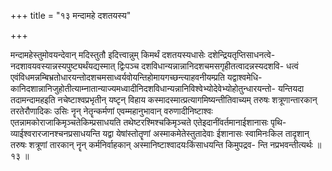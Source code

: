 +++
title = "१३ मन्दामहे दशतयस्य"

+++

मन्दामहेस्तुमोवयन्देवान् मदिस्तुतौ इदित्त्वान्नुम् किमर्थं दशतयस्यधासेः दशेन्द्रियतृप्तिसाधनत्वे- नदशावयवस्यान्नस्यपुष्ट्यर्थंयद्यस्मात् द्विःपञ्च दशविधान्यन्नान्नानिदशचमसगृहीतत्वादन्नस्यदशवि- धत्वं एवंविधमन्नम्बिभ्रतोधारयन्तोदशचमसाध्वर्यवोयन्तिहोमायगच्छन्त्याहवनीयम्प्रति यद्वाश्वमेधि- कानिदशान्नानिजुहोतीत्याम्नातान्याज्यमध्वादीनिदशविधान्यन्नानिविश्वेभ्योदेवेभ्योहोतुन्धारयन्तो- यन्तियदा तदामन्दामहइति नचेष्टाश्वप्रभृतीन् यष्टृन् विहाय कस्मादस्मात्प्रत्यागमिष्यन्तीतिवाच्यम् तरुषः शत्रूणान्तारकान् तरतेरौणादिकः उसिः नॄन् नेतॄन्कर्मणां एवम्महानुभावान् वरुणादीनिष्टाश्वः एतन्नामकोराजाकिमृञ्चतेकिम्प्रसाधयति तथेष्टरश्मिश्चकिमृञ्चते एतेइदानींवर्तमानाईशानासः पृथि- व्याईश्वरारजानश्चनप्रसाधयन्ति यद्वा येषांस्तोतॄणां अस्माकमेतेस्तुतादेवाः ईशानासः स्वामिनःकिल तादृशान् तरुषः शत्रूणां तारकान् नॄन् कर्मनिर्वाहकान् अस्मानिष्टाश्वादयःकिंसाधयन्ति किमुपद्रव- न्ति नप्रभवन्तीत्यर्थः ॥ १३ ॥